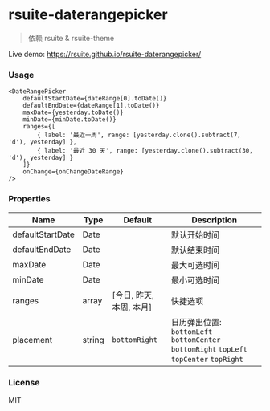 # rsuite-daterangepicker

> 依赖 rsuite & rsuite-theme


Live demo: <https://rsuite.github.io/rsuite-daterangepicker/>

### Usage

```
<DateRangePicker
    defaultStartDate={dateRange[0].toDate()}
    defaultEndDate={dateRange[1].toDate()}
    maxDate={yesterday.toDate()}
    minDate={minDate.toDate()}
    ranges={[
        { label: '最近一周', range: [yesterday.clone().subtract(7, 'd'), yesterday] },
        { label: '最近 30 天', range: [yesterday.clone().subtract(30, 'd'), yesterday] }
    ]}
    onChange={onChangeDateRange}
/>
```

### Properties

| Name | Type | Default | Description |
| ---- | ---- | ------- | ----------- |
| defaultStartDate | Date | | 默认开始时间 |
| defaultEndDate | Date | | 默认结束时间 |
| maxDate | Date | | 最大可选时间 |
| minDate | Date | | 最小可选时间 |
| ranges | array | [今日, 昨天, 本周, 本月] | 快捷选项 |
| placement | string|  `bottomRight` | 日历弹出位置: `bottomLeft` `bottomCenter` `bottomRight` `topLeft` `topCenter` `topRight`


### License

MIT
